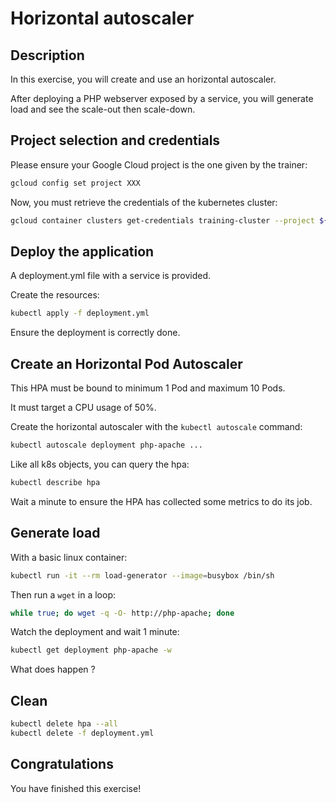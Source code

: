 # Horizontal autoscaler

<walkthrough-tutorial-duration duration="15.0"></walkthrough-tutorial-duration>

## Description

In this exercise, you will create and use an horizontal autoscaler.

After deploying a PHP webserver exposed by a service, you will generate load and see the scale-out then scale-down.

## Project selection and credentials

Please ensure your Google Cloud project is the one given by the trainer:

```sh
gcloud config set project XXX 
```

Now, you must retrieve the credentials of the kubernetes cluster:

```sh
gcloud container clusters get-credentials training-cluster --project ${GOOGLE_CLOUD_PROJECT} --zone europe-west1-b
```

## Deploy the application

A <walkthrough-editor-open-file filePath="deployment.yml">deployment.yml</walkthrough-editor-open-file> file with a service is provided.

Create the resources:

```sh
kubectl apply -f deployment.yml
```

Ensure the deployment is correctly done.

## Create an Horizontal Pod Autoscaler

This HPA must be bound to minimum 1 Pod and maximum 10 Pods.

It must target a CPU usage of 50%.

Create the horizontal autoscaler with the `kubectl autoscale` command:

```sh
kubectl autoscale deployment php-apache ...
```

Like all k8s objects, you can query the hpa:

```sh
kubectl describe hpa
```

Wait a minute to ensure the HPA has collected some metrics to do its job.

## Generate load

With a basic linux container:

```sh
kubectl run -it --rm load-generator --image=busybox /bin/sh
```

Then run a `wget` in a loop:

```sh
while true; do wget -q -O- http://php-apache; done
```

Watch the deployment and wait 1 minute:

```sh
kubectl get deployment php-apache -w
```

What does happen ?

## Clean

```sh
kubectl delete hpa --all
kubectl delete -f deployment.yml
```

## Congratulations

You have finished this exercise!

<walkthrough-conclusion-trophy></walkthrough-conclusion-trophy>
